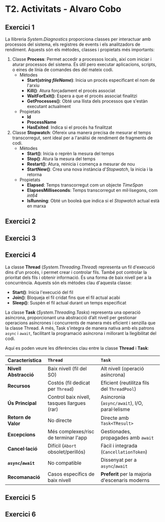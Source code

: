 # T2. Activitats - Alvaro Cobo

## Exercici 1
La llibreria _System.Diagnostics_ proporciona classes per interactuar amb processos del sistema, els registres de events i
els analitzadors de rendiment. Aquests són els mètodes, classes i propietats més importants:
1. Classe **Process**: Permet accedir a processos locals, així com iniciar i aturar processos del sistema. És útil pero executar aplicacions,
  scripts, o eines de línia de comandes des del mateix codi.
   - Mètodes
     - **Start(_string fileName_)**: Inicia un procés especificant el nom de l'arxiu
     - **Kill()**: Atura forçadament el procés associat
     - **WaitForExit()**: Espera a que el procés associat finalitzi
     - **GetProcesses()**: Obté una llista dels processos que s'estàn executant actualment
   - Propietats
     - **Id**
     - **ProcessName**
     - **HasExited**: Indica si el procés ha finalitzat
2. Classe **Stopwatch**: Ofereix una manera precisa de mesurar el temps transcorregut, sent ideal per a l'anàlisi de rendiment de fragments
   de codi.
   - Mètodes
     - **Start()**: Inicia o reprèn la mesura del temps
     - **Stop()**: Atura la mesura del temps
     - **Restart()**: Atura, reinicia i comença a mesurar de nou
     - **StartNew()**: Crea una nova instància d'_Stopwatch_, la inicia i la retorna
   - Propietats
     - **Elapsed**: Temps transcorregut com un objecte _TimeSpan_
     - **ElapsesMilliseconds**: Temps transcorregut en mil·lisegons, com _int64_
     - **IsRunning**: Obté un booleà que indica si el _Stopwatch_ actual està en marxa

## Exercici 2
## Exercici 3
## Exercici 4
La classe **Thread** (_System.Threading.Thread_) representa un fil d'execució dins d'un procés, i permet crear i controlar fils.
També pot controlar la prioritat dels fils i obtenir informació. És una forma de baix nivell per a la concurrència. Aquests són els
mètodes clau d'aquesta classe:
- **Start()**: Inicia l'execució del fil
- **Join()**: Bloqueja el fil cridat fins que el fil actual acabi
- **Sleep()**: Suspèn el fil actual durant un temps especificat

La classe **Task** (_System.Threading.Tasks_) representa una operació asíncrona, proporcionant una abstracció d’alt nivell per 
gestionar operacions asíncrones i concurrents de manera més eficient i senzilla que la classe Thread. A més, Task s’integra de 
manera nativa amb els patrons `async` i `await`, facilitant la programació asíncrona i millorant la llegibilitat del codi.

Aquí es poden veure les diferències clau entre la classe **Thread** i **Task**:

| Característica        | `Thread`                                    | `Task`                                          |
|:----------------------|:--------------------------------------------|:------------------------------------------------|
| **Nivell Abstracció** | Baix nivell (fil del SO)                    | Alt nivell (operació asíncrona)                 |
| **Recursos**          | Costós (fil dedicat per `Thread`)           | Eficient (reutilitza fils del `ThreadPool`)     |
| **Ús Principal**      | Control baix nivell, tasques llargues (rar) | Asincronia (`async/await`), I/O, paral·lelisme  |
| **Retorn de Valor**   | No directe                                  | Directe amb `Task<TResult>`                     |
| **Excepcions**        | Més complexes/risc de terminar l'app        | Gestionades, propagades amb `await`             |
| **Cancel·lació**      | Difícil (`Abort` obsolet/perillós)          | Fàcil i integrada (`CancellationToken`)         |
| **`async`/`await`**   | No compatible                               | Dissenyat per a `async`/`await`                 |
| **Recomanació**       | Casos específics de baix nivell             | **Preferit** per la majoria d'escenaris moderns |


## Exercici 5
## Exercici 6